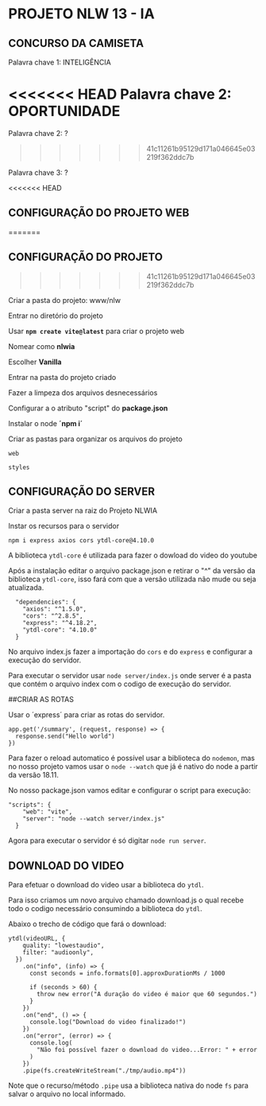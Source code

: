 # PROJETO NLW 13 - IA


## CONCURSO DA CAMISETA


Palavra chave 1: INTELIGÊNCIA


<<<<<<< HEAD
Palavra chave 2: OPORTUNIDADE
=======
Palavra chave 2: ?
>>>>>>> 41c11261b95129d171a046645e03219f362ddc7b


Palavra chave 3: ?



<<<<<<< HEAD
## CONFIGURAÇÃO DO PROJETO WEB
=======
## CONFIGURAÇÃO DO PROJETO
>>>>>>> 41c11261b95129d171a046645e03219f362ddc7b

Criar a pasta do projeto: www/nlw

Entrar no diretório do projeto

Usar **`npm create vite@latest`** para criar o projeto web

Nomear como **nlwia**

Escolher **Vanilla**

Entrar na pasta do projeto criado

Fazer a limpeza dos arquivos desnecessários

Configurar a o atributo "script" do **package.json** 

Instalar o node **´npm i´**

Criar as pastas para organizar os arquivos do projeto

`web`

`styles`



## CONFIGURAÇÃO DO SERVER

Criar a pasta server na raiz do Projeto NLWIA

Instar os recursos para o servidor

`npm i express axios cors ytdl-core@4.10.0`

A biblioteca `ytdl-core` é utilizada para fazer o dowload do video do youtube

Após a instalação editar o arquivo package.json e retirar o "^" da versão da biblioteca `ytdl-core`, isso fará com que a versão utilizada não mude ou seja atualizada.

```
  "dependencies": {
    "axios": "^1.5.0",
    "cors": "^2.8.5",
    "express": "^4.18.2",
    "ytdl-core": "4.10.0"
  }
```
No arquivo index.js fazer a importação do `cors` e do `express` e configurar a execução do servidor.

Para executar o servidor usar `node server/index.js` onde server é a pasta que contém o arquivo index com o codigo de execução do servidor.


##CRIAR AS ROTAS

Usar o ´express´ para criar as rotas do servidor.

```
app.get('/summary', (request, response) => {
  response.send("Hello world")
})
```

Para fazer o reload automatico é possível usar a biblioteca do `nodemon`, mas no nosso projeto vamos usar o `node --watch` que já é nativo do node a partir da versão 18.11.

No nosso package.json vamos editar e configurar o script para execução:

```
"scripts": {
    "web": "vite",
    "server": "node --watch server/index.js"
  }
```

Agora para executar o servidor é só digitar `node run server`.


## DOWNLOAD DO VIDEO

Para efetuar o download do video usar a biblioteca do `ytdl`.

Para isso criamos um novo arquivo chamado download.js o qual recebe todo o codigo necessário consumindo a biblioteca do `ytdl`.

Abaixo o trecho de código que fará o download:

```
ytdl(videoURL, {
    quality: "lowestaudio",
    filter: "audioonly",
  })
    .on("info", (info) => {
      const seconds = info.formats[0].approxDurationMs / 1000

      if (seconds > 60) {
        throw new error("A duração do video é maior que 60 segundos.")
      }
    })
    .on("end", () => {
      console.log("Download do video finalizado!")
    })
    .on("error", (error) => {
      console.log(
        "Não foi possível fazer o download do video...Error: " + error
      )
    })
    .pipe(fs.createWriteStream("./tmp/audio.mp4"))
```

Note que o recurso/método `.pipe` usa a biblioteca nativa do node `fs` para salvar o arquivo no local informado.

